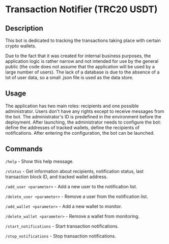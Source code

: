 # Transaction Notifier (TRC20 USDT)
## Description

This bot is dedicated to tracking the transactions taking place with certain crypto wallets. 

Due to the fact that it was created for internal business purposes, the application logic is rather narrow and not intended for use by the general public (the code does not assume that the application will be used by a large number of users). The lack of a database is due to the absence of a lot of user data, so a small .json file is used as the data store.

## Usage

The application has two main roles: recipients and one possible administrator. Users don't have any rights except to receive messages from the bot. The administrator's ID is predefined in the environment before the deployment. After launching, the administrator needs to configure the bot: define the addresses of tracked wallets, define the recipients of notifications. After entering the configuration, the bot can be launched.

## Commands

`/help` - Show this help message.

`/status` - Get information about recipients, notification status, last transaction block ID, and tracked wallet address.

`/add_user <parameter>` - Add a new user to the notification list.

`/delete_user <parameter>` - Remove a user from the notification list.

`/add_wallet <parameter>` - Add a new wallet to monitor.

`/delete_wallet <parameter>` - Remove a wallet from monitoring.

`/start_notifications` - Start transaction notifications.

`/stop_notifications` - Stop transaction notifications.
